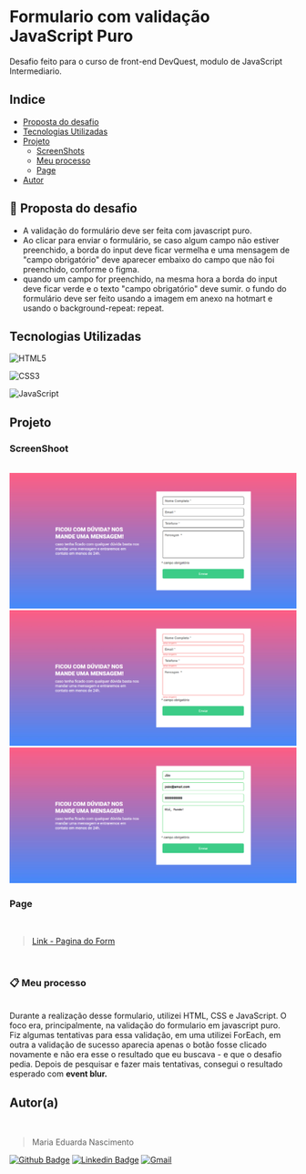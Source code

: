 # Formulario com validação JavaScript Puro

Desafio feito para o  curso de front-end DevQuest, modulo de JavaScript Intermediario.

## Indice
- [Proposta do desafio](#proposta-do-desafio)
- [Tecnologias Utilizadas](#tecnologias-utilizadas)
- [Projeto](#projeto)
    - [ScreenShots](#screenshoot)
    - [Meu processo](#meu-processo)
    - [Page](#page)
- [Autor](#autora)


## 🚀 Proposta do desafio

- A validação do formulário deve ser feita com
javascript puro.
- Ao clicar para enviar o formulário, se caso
algum campo não estiver preenchido, a borda
do input deve ficar vermelha e uma mensagem
de "campo obrigatório" deve aparecer embaixo
do campo que não foi preenchido, conforme o
figma.
- quando um campo for preenchido, na mesma
hora a borda do input deve ficar verde e o
texto "campo obrigatório" deve sumir.
o fundo do formulário deve ser feito usando a
imagem em anexo na hotmart e usando o
background-repeat: repeat.

## Tecnologias Utilizadas

 ![HTML5](https://img.shields.io/badge/html5-%23E34F26.svg?style=for-the-badge&logo=html5&logoColor=white)

![CSS3](https://img.shields.io/badge/css3-%231572B6.svg?style=for-the-badge&logo=css3&logoColor=white)

![JavaScript](https://img.shields.io/badge/javascript-%23323330.svg?style=for-the-badge&logo=javascript&logoColor=%23F7DF1E)

## Projeto

### ScreenShoot

<br>

<img src="imagesReadme/Screenshot.png">

<img src="imagesReadme/ScreenshotError.png">

<img src="imagesReadme/ScreenshotSuccess.png">

<br>

### Page 
<br>

> [Link - Pagina do Form](https://mariaeduardanascimento.github.io/form-validation/)

<br>

### 📋 Meu processo 
<br>
Durante a realização desse formulario, utilizei HTML, CSS e JavaScript. O foco era, principalmente, na validação do formulario em javascript puro.
<br>
Fiz algumas tentativas para essa validação, em uma utilizei ForEach, em outra a validação de sucesso aparecia apenas o botão fosse clicado novamente e não era esse o resultado que eu buscava - e que o desafio pedia. 
Depois de pesquisar e fazer mais tentativas, consegui o resultado esperado com <strong>event blur.</strong>

<br>

## Autor(a)

<br>

>Maria Eduarda Nascimento


[![Github Badge](https://img.shields.io/badge/-Github-000?style=flat-square&logo=Github&logoColor=white&link=https://github.com/mariaeduardanascimento)](https://github.com/mariaeduardanascimento)  [![Linkedin Badge](https://img.shields.io/badge/-LinkedIn-blue?style=flat-square&logo=Linkedin&logoColor=white&link=https://www.linkedin.com/in/mariaeduarda-nascimento/)](https://www.linkedin.com/in/mariaeduarda-nascimento/) [![Gmail](https://img.shields.io/badge/Gmail-D14836?style=for-the-badge&logo=gmail&logoColor=white)](mariaeduardanascimento6n@gmail.com)